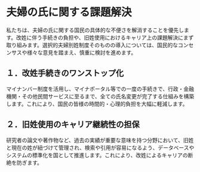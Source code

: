 # 夫婦の氏に関する課題解決

私たちは、夫婦の氏に関する国民の具体的な不便さを解消することを優先します。改姓に伴う手続きの負担や、旧姓使用におけるキャリア上の課題解決にまず取り組みます。選択的夫婦別姓制度そのものの導入については、国民的なコンセンサスや様々な意見を踏まえ、慎重に検討を進めます。

## １．改姓手続きのワンストップ化
マイナンバー制度を活用し、マイナポータル等での一度の手続きで、行政・金融機関・その他民間サービスに至るまで、全ての氏名変更が完了する仕組みを構築します。これにより、国民の皆様の時間的・心理的負担を大幅に軽減します。

## ２．旧姓使用のキャリア継続性の担保
研究者の論文や著作物など、過去の実績が重要な意味を持つ分野において、旧姓と現在の姓が紐づけて管理され、検索や引用が容易になるよう、データベースやシステムの標準化を国として推進します。これにより、改姓によるキャリアの断絶を防ぎます。